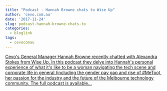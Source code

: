 ```yaml
---
title: "Podcast - Hannah Browne chats to Wise Up"
author: 'cevo.com.au'
date: '2017-11-24'
slug: podcast-hannah-browne-chats-to
categories:
  - bloglink
tags:
  - cevocomau
---
```


[Cevo's General Manager Hannah Browne recently chatted with Alexandra Stokes from Wise Up. In this podcast they delve into Hannah's personal experience of what it's like to be a woman navigating the tech scene and corporate life in general (including the gender pay gap and rise of #MeToo), her passion for the industry and the future of the Melbourne technology community. The full podcast is available...<click to read more>](https://cevo.com.au/post/2017-11-24-hannah-browne-podcast-with-wise-up/)

